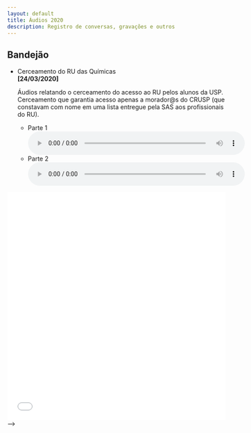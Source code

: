```yaml
---
layout: default
title: Áudios 2020
description: Registro de conversas, gravações e outros
---
```


<!-- 
Em href="" colocar dentro das aspas o link 
do arquivo seja no drive ou no próprio github
LEMBRE-SE SEMPRE DE TORNÁ-LO PÚBLICO
-->

## Bandejão
<ul>
	<li>Cerceamento do RU das Químicas</li>
	<b>[24/03/2020]</b>
	<p>Áudios relatando o cerceamento do acesso ao RU pelos alunos da USP. Cerceamento que garantia acesso apenas a morador@s do CRUSP (que constavam com nome em uma lista entregue pela SAS aos profissionais do RU).</p>
	<ul>
		<li>Parte 1</li>
		<audio controls autoplay style="width:500px">
			<source src="./audios/bandejao/relato_bandejao_24_03_2020_1.ogg">
		</audio>
		<li>Parte 2</li>
		<audio controls autoplay style="width:500px">
			<source src="./audios/bandejao/relato_bandejao_24_03_2020_2.ogg">
		</audio>
	</ul>
</ul>

<!-->
<iframe id="igraph" scrolling="no" style="border:none;" seamless="seamless" src="./teste.html" height="525" width="100%"></iframe>
-->